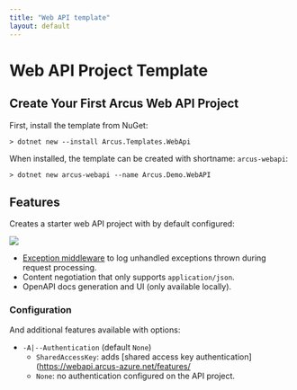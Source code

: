 ```yaml
---
title: "Web API template"
layout: default
---
```


# Web API Project Template

## Create Your First Arcus Web API Project

First, install the template from NuGet:

```shell
> dotnet new --install Arcus.Templates.WebApi
```

When installed, the template can be created with shortname: `arcus-webapi`:

```shell
> dotnet new arcus-webapi --name Arcus.Demo.WebAPI
```

## Features

Creates a starter web API project with by default configured:

![](https://img.shields.io/badge/Available%20starting-v0.1-green?link=https://github.com/arcus-azure/arcus.templates/releases/tag/v0.1.0)

* [Exception middleware](https://webapi.arcus-azure.net/features/logging) to log unhandled exceptions thrown during request processing.
* Content negotiation that only supports `application/json`.
* OpenAPI docs generation and UI (only available locally).

### Configuration

And additional features available with options:

* `-A|--Authentication` (default `None`)
  * `SharedAccessKey`: adds [shared access key authentication](https://webapi.arcus-azure.net/features/
  * `None`: no authentication configured on the API project.
